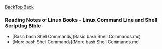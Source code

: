 [BackTop](../../index.md)
[Back](../index.md)

### Reading Notes of Linux Books - Linux Command Line and Shell Scripting Bible

- [Basic bash Shell Commands](Basic bash Shell Commands.md)     
- [More bash Shell Commands](More bash Shell Commands.md)
